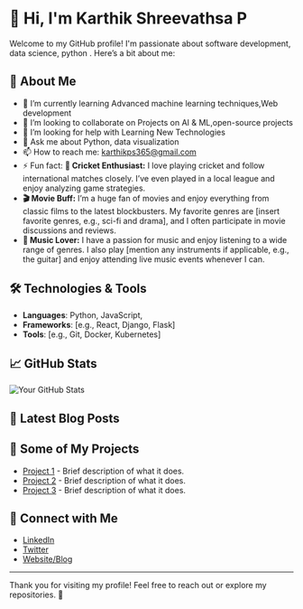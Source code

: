 # 👋 Hi, I'm Karthik Shreevathsa P

Welcome to my GitHub profile! I'm passionate about software development, data science, python . Here’s a bit about me:

## 🚀 About Me

- 🌱 I’m currently learning Advanced machine learning techniques,Web development
- 👯 I’m looking to collaborate on Projects on AI & ML,open-source projects 
- 🤔 I’m looking for help with Learning New Technologies
- 💬 Ask me about Python, data visualization
- 📫 How to reach me: karthikps365@gmail.com
- ⚡ Fun fact: **🏏 Cricket Enthusiast:** I love playing cricket and follow international matches closely. I’ve even played in a local league and enjoy analyzing game strategies.
- **🎬 Movie Buff:** I’m a huge fan of movies and enjoy everything from classic films to the latest blockbusters. My favorite genres are [insert favorite genres, e.g., sci-fi and drama], and I often participate in movie discussions and reviews.
- **🎵 Music Lover:** I have a passion for music and enjoy listening to a wide range of genres. I also play [mention any instruments if applicable, e.g., the guitar] and enjoy attending live music events whenever I can.


## 🛠️ Technologies & Tools

- **Languages**: Python, JavaScript, 
- **Frameworks**: [e.g., React, Django, Flask]
- **Tools**: [e.g., Git, Docker, Kubernetes]

## 📈 GitHub Stats

![Your GitHub Stats](https://github-readme-stats.vercel.app/api?username=your-username&show_icons=true&hide_title=true&hide=prs&count_private=true&hide_border=true&theme=radical)

## 📣 Latest Blog Posts

<!-- BLOG-POST-LIST:START -->
<!-- BLOG-POST-LIST:END -->

## 📜 Some of My Projects

- [Project 1](link-to-project) - Brief description of what it does.
- [Project 2](link-to-project) - Brief description of what it does.
- [Project 3](link-to-project) - Brief description of what it does.

## 🤝 Connect with Me

- [LinkedIn](https://www.linkedin.com/in/karthik-shreevathsa-p-535077297?utm_source=share&utm_campaign=share_via&utm_content=profile&utm_medium=android_app)
- [Twitter](https://twitter.com/your-profile)
- [Website/Blog](https://your-website.com)

---

Thank you for visiting my profile! Feel free to reach out or explore my repositories. 🚀
